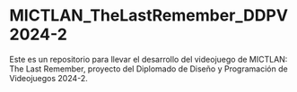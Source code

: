 # MICTLAN_TheLastRemember_DDPV2024-2
Este es un repositorio para llevar el desarrollo del videojuego de MICTLAN: The Last Remember, proyecto del Diplomado de Diseño y Programación de Videojuegos 2024-2.
